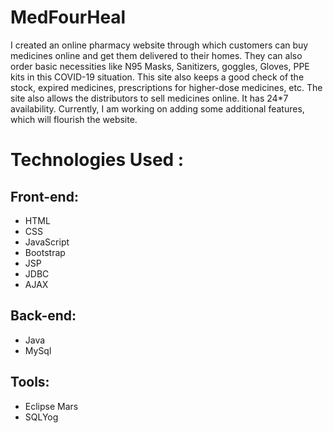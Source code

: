 # MedFourHeal

I created an online pharmacy website through which customers can buy medicines online and get them delivered to their homes.
They can also order basic necessities like N95 Masks, Sanitizers, goggles, Gloves, PPE kits in this COVID-19 situation.
This site also keeps a good check of the stock, expired medicines, prescriptions for higher-dose medicines, etc.
The site also allows the distributors to sell medicines online. It has 24*7 availability.
Currently, I am working on adding some additional features, which will flourish the website.


# Technologies Used :

## Front-end:

* HTML
* CSS
* JavaScript
* Bootstrap
* JSP
* JDBC
* AJAX

## Back-end:

* Java
* MySql

## Tools:

* Eclipse Mars
* SQLYog
